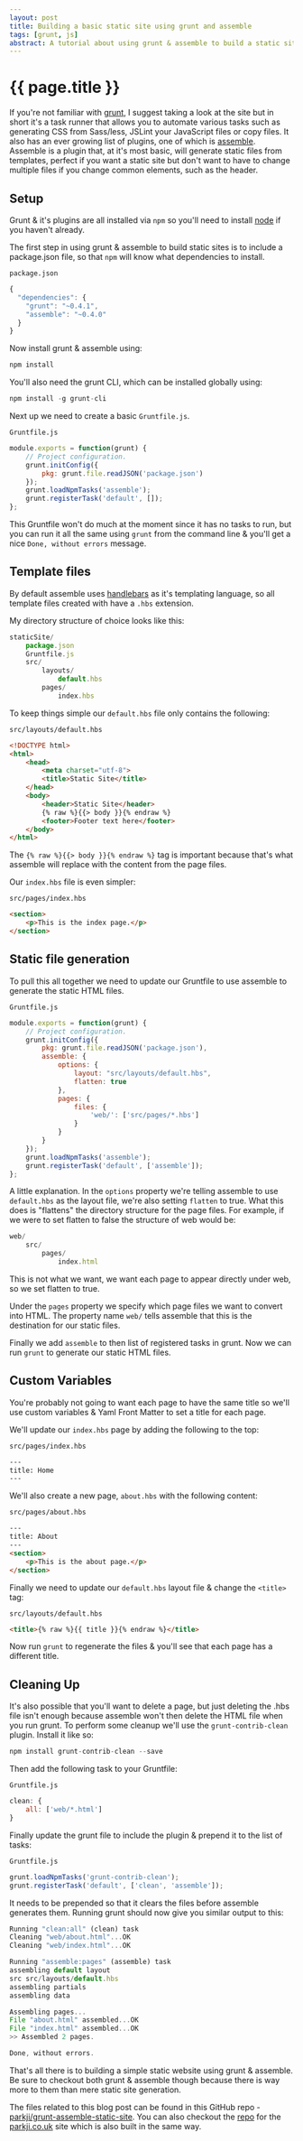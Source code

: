 ```yaml
---
layout: post
title: Building a basic static site using grunt and assemble
tags: [grunt, js]
abstract: A tutorial about using grunt & assemble to build a static site
---
```


# {{ page.title }}

If you're not familiar with [grunt](http://gruntjs.com/), I suggest taking a look at the site but in short it's a task runner that allows you to automate various tasks such as generating CSS from Sass/less, JSLint your JavaScript files or copy files. It also has an ever growing list of plugins, one of which is [assemble](assemble.io). Assemble is a plugin that, at it's most basic, will generate static files from templates, perfect if you want a static site but don't want to have to change multiple files if you change common elements, such as the header.

## Setup

Grunt & it's plugins are all installed via `npm` so you'll need to install [node](http://nodejs.org/) if you haven't already.

The first step in using grunt & assemble to build static sites is to include a package.json file, so that `npm` will know what dependencies to install.

`package.json`

``` javascript
{
  "dependencies": {
    "grunt": "~0.4.1",
    "assemble": "~0.4.0"
  }
}
```

Now install grunt & assemble using:

``` javascript
npm install
```

You'll also need the grunt CLI, which can be installed globally using:

``` javascript
npm install -g grunt-cli
```

Next up we need to create a basic `Gruntfile.js`.

`Gruntfile.js`

``` javascript
module.exports = function(grunt) {
    // Project configuration.
    grunt.initConfig({
        pkg: grunt.file.readJSON('package.json')
    });
    grunt.loadNpmTasks('assemble');
    grunt.registerTask('default', []);
};
```

This Gruntfile won't do much at the moment since it has no tasks to run, but you can run it all the same using `grunt` from the command line & you'll get a nice `Done, without errors` message.

## Template files

By default assemble uses [handlebars](http://handlebarsjs.com) as it's templating language, so all template files created with have a `.hbs` extension.

My directory structure of choice looks like this:

``` javascript
staticSite/
    package.json
    Gruntfile.js
    src/
        layouts/
            default.hbs
        pages/
            index.hbs
```

To keep things simple our `default.hbs` file only contains the following:

`src/layouts/default.hbs`

``` html
<!DOCTYPE html>
<html>
    <head>
        <meta charset="utf-8">
        <title>Static Site</title>
    </head>
    <body>
        <header>Static Site</header>
        {% raw %}{{> body }}{% endraw %}
        <footer>Footer text here</footer>
    </body>
</html>
```

The `{% raw %}{{> body }}{% endraw %}` tag is important because that's what assemble will replace with the content from the page files.

Our `index.hbs` file is even simpler:

`src/pages/index.hbs`

``` html
<section>
    <p>This is the index page.</p>
</section>
```

## Static file generation

To pull this all together we need to update our Gruntfile to use assemble to generate the static HTML files.

`Gruntfile.js`

``` javascript
module.exports = function(grunt) {
    // Project configuration.
    grunt.initConfig({
        pkg: grunt.file.readJSON('package.json'),
        assemble: {
            options: {
                layout: "src/layouts/default.hbs",
                flatten: true
            },
            pages: {
                files: {
                    'web/': ['src/pages/*.hbs']
                }
            }
        }
    });
    grunt.loadNpmTasks('assemble');
    grunt.registerTask('default', ['assemble']);
};
```

A little explanation. In the `options` property we're telling assemble to use `default.hbs` as the layout file, we're also setting `flatten` to true. What this does is "flattens" the directory structure for the page files. For example, if we were to set flatten to false the structure of web would be:

``` javascript
web/
    src/
        pages/
            index.html
```

This is not what we want, we want each page to appear directly under web, so we set flatten to true.

Under the `pages` property we specify which page files we want to convert into HTML. The property name `web/` tells assemble that this is the destination for our static files.

Finally we add `assemble` to then list of registered tasks in grunt. Now we can run `grunt` to generate our static HTML files.

## Custom Variables

You're probably not going to want each page to have the same title so we'll use custom variables & Yaml Front Matter to set a title for each page.

We'll update our `index.hbs` page by adding the following to the top:

`src/pages/index.hbs`

``` html
---
title: Home
---
```

We'll also create a new page, `about.hbs` with the following content:

`src/pages/about.hbs`

``` html
---
title: About
---
<section>
    <p>This is the about page.</p>
</section>
```

Finally we need to update our `default.hbs` layout file & change the `<title>` tag:

`src/layouts/default.hbs`

``` html
<title>{% raw %}{{ title }}{% endraw %}</title>
```

Now run `grunt` to regenerate the files & you'll see that each page has a different title.

## Cleaning Up

It's also possible that you'll want to delete a page, but just deleting the .hbs file isn't enough because assemble won't then delete the HTML file when you run grunt. To perform some cleanup we'll use the `grunt-contrib-clean` plugin. Install it like so:

``` javascript
npm install grunt-contrib-clean --save
```

Then add the following task to your Gruntfile:

`Gruntfile.js`

``` javascript
clean: {
    all: ['web/*.html']
}
```

Finally update the grunt file to include the plugin & prepend it to the list of tasks:

`Gruntfile.js`

``` javascript
grunt.loadNpmTasks('grunt-contrib-clean');
grunt.registerTask('default', ['clean', 'assemble']);
```

It needs to be prepended so that it clears the files before assemble generates them. Running grunt should now give you similar output to this:

``` javascript
Running "clean:all" (clean) task
Cleaning "web/about.html"...OK
Cleaning "web/index.html"...OK

Running "assemble:pages" (assemble) task
assembling default layout
src src/layouts/default.hbs
assembling partials
assembling data

Assembling pages...
File "about.html" assembled...OK
File "index.html" assembled...OK
>> Assembled 2 pages.

Done, without errors.
```


That's all there is to building a simple static website using grunt & assemble. Be sure to checkout both grunt & assemble though because there is way more to them than mere static site generation.

The files related to this blog post can be found in this GitHub repo - [parkji/grunt-assemble-static-site](https://github.com/parkji/grunt-assemble-static-site). You can also checkout the [repo](https://github.com/parkji/parkji) for the [parkji.co.uk](http://parkji.co.uk) site which is also built in the same way.
